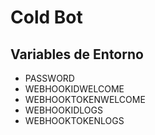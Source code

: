 # Cold Bot

## Variables de Entorno
- PASSWORD
- WEBHOOKIDWELCOME
- WEBHOOKTOKENWELCOME
- WEBHOOKIDLOGS
- WEBHOOKTOKENLOGS
